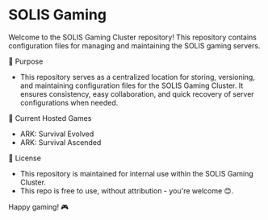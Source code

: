 # SOLIS Gaming
Welcome to the SOLIS Gaming Cluster repository! This repository contains configuration files for managing and maintaining the SOLIS gaming servers.

📌 Purpose
- This repository serves as a centralized location for storing, versioning, and maintaining configuration files for the SOLIS Gaming Cluster. It ensures consistency, easy collaboration, and quick recovery of server configurations when needed.

🚀 Current Hosted Games
- ARK: Survival Evolved
- ARK: Survival Ascended

📜 License
- This repository is maintained for internal use within the SOLIS Gaming Cluster.
- This repo is free to use, without attribution - you're welcome 😊.

Happy gaming! 🎮


